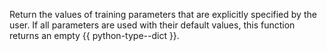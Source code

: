 
Return the values of training parameters that are explicitly specified by the user. If all parameters are used with their default values, this function returns an empty {{ python-type--dict }}.
